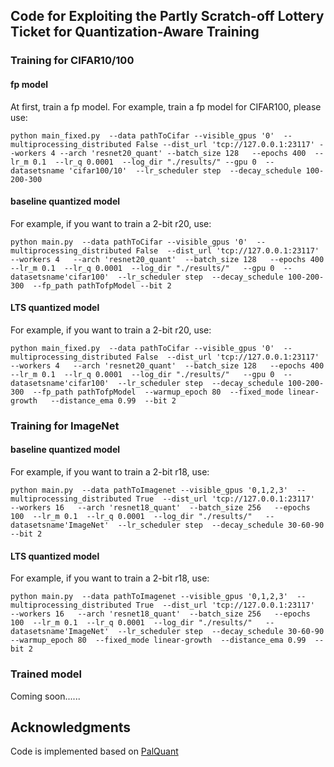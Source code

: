 ## Code for Exploiting the Partly Scratch-off Lottery Ticket for Quantization-Aware Training

### Training for CIFAR10/100

#### fp model

At first, train a fp model. For example, train a fp model for CIFAR100, please use:

`python main_fixed.py 
--data pathToCifar
--visible_gpus '0' 
--multiprocessing_distributed False
--dist_url 'tcp://127.0.0.1:23117'
--workers 4 --arch 'resnet20_quant'
--batch_size 128  
--epochs 400 
--lr_m 0.1 
--lr_q 0.0001 
--log_dir "./results/"
--gpu 0 
--datasetsname 'cifar100/10' 
--lr_scheduler step 
--decay_schedule 100-200-300`

#### baseline quantized model

For example, if you want to train a 2-bit r20, use:

`python main.py 
--data pathToCifar
--visible_gpus '0' 
--multiprocessing_distributed False 
--dist_url 'tcp://127.0.0.1:23117' 
--workers 4  
--arch 'resnet20_quant' 
--batch_size 128  
--epochs 400 
--lr_m 0.1 
--lr_q 0.0001 
--log_dir "./results/"  
--gpu 0 
--datasetsname'cifar100' 
--lr_scheduler step 
--decay_schedule 100-200-300 
--fp_path pathTofpModel
--bit 2`

#### LTS quantized model

For example, if you want to train a 2-bit r20, use:

`python main_fixed.py 
--data pathToCifar
--visible_gpus '0' 
--multiprocessing_distributed False 
--dist_url 'tcp://127.0.0.1:23117' 
--workers 4  
--arch 'resnet20_quant' 
--batch_size 128  
--epochs 400 
--lr_m 0.1 
--lr_q 0.0001 
--log_dir "./results/"  
--gpu 0 
--datasetsname'cifar100' 
--lr_scheduler step 
--decay_schedule 100-200-300 
--fp_path pathTofpModel 
--warmup_epoch 80 
--fixed_mode linear-growth  
--distance_ema 0.99 
--bit 2`

### Training for ImageNet

#### baseline quantized model

For example, if you want to train a 2-bit r18, use:

`python main.py 
--data pathToImagenet
--visible_gpus '0,1,2,3' 
--multiprocessing_distributed True 
--dist_url 'tcp://127.0.0.1:23117' 
--workers 16  
--arch 'resnet18_quant' 
--batch_size 256  
--epochs 100 
--lr_m 0.1 
--lr_q 0.0001 
--log_dir "./results/"  
--datasetsname'ImageNet' 
--lr_scheduler step 
--decay_schedule 30-60-90 
--bit 2`

#### LTS quantized model

For example, if you want to train a 2-bit r18, use:


`python main.py 
--data pathToImagenet
--visible_gpus '0,1,2,3' 
--multiprocessing_distributed True 
--dist_url 'tcp://127.0.0.1:23117' 
--workers 16  
--arch 'resnet18_quant' 
--batch_size 256  
--epochs 100 
--lr_m 0.1 
--lr_q 0.0001 
--log_dir "./results/"  
--datasetsname'ImageNet' 
--lr_scheduler step 
--decay_schedule 30-60-90 
--warmup_epoch 80 
--fixed_mode linear-growth 
--distance_ema 0.99 
--bit 2`

### Trained model
Coming soon......

## Acknowledgments
Code is implemented based on [PalQuant](https://github.com/huqinghao/PalQuant/)
